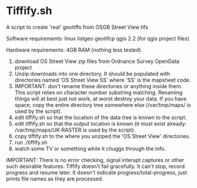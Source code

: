 Tiffify.sh
=================
A script to create 'real' geotiffs from OSGB Street View tifs

Software requirements:
linux
listgeo
geotifcp
qgis 2.2 (for qgis project files)

Hardware requirements:
4GB RAM (nothing less tested)

1. download OS Street View zip files from Ordnance Survey OpenData project
2. Unzip downloads into one directory. It should be populated with directories named 'OS Street View SS' where 'SS' is the mapsheet code.
3. IMPORTANT: don't rename these directories or anything inside them. This script relies on character number substring matching. Renaming things will at best just not work, at worst destroy your data. If you have space, copy the entire directory tree somewhere else (/var/tmp/maps/ is used by the script).
4. edit tiffify.sh so that the location of the data tree is known to the script.
5. edit tiffify.sh so that the output location is known (it must exist already: /var/tmp/maps/UK-RASTER is used by the script).
6. copy tiffify.sh to the where you unziped the 'OS Street View' directories. 
7. run ./tiffify.sh 
8. watch some TV or something while it chuggs through the info. 

IMPORTANT: 
There is no error checking, signal interupt captures or other such desirable features. Tiffify doesn't fail gracefully. It can't stop, record progress and resume later. It doesn't indicate progress/total-progress, just prints file names as they are processed. 
